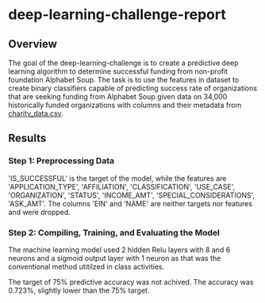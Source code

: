 # deep-learning-challenge-report
## Overview
The goal of the deep-learning-challenge is to create a predictive deep learning algorithm to determine successful funding from non-profit foundation Alphabet Soup. The task is to use the features in dataset to create binary classifiers capable of predicting success rate of organizations that are seeking funding from Alphabet Soup given data on 34,000 historically funded organizations with columns and their metadata from [charity_data.csv](https://github.com/cc-christin/deep-learning-challenge/blob/main/Resources/charity_data.csv). 

## Results

### Step 1: Preprocessing Data
'IS_SUCCESSFUL' is the target of the model, while the features are 'APPLICATION_TYPE', 'AFFILIATION', 'CLASSIFICATION', 'USE_CASE', 'ORGANIZATION', 'STATUS', 'INCOME_AMT', 'SPECIAL_CONSIDERATIONS', 'ASK_AMT'. The columns 'EIN' and 'NAME' are neither targets nor features and were dropped. 

### Step 2: Compiling, Training, and Evaluating the Model
The machine learning model used 2 hidden Relu layers with 8 and 6 neurons and a sigmoid output layer with 1 neuron as that was the conventional method utitilzed in class activities. 

The target of 75% predictive accuracy was not achived. The accuracy was 0.723%, slightly lower than the 75% target.


